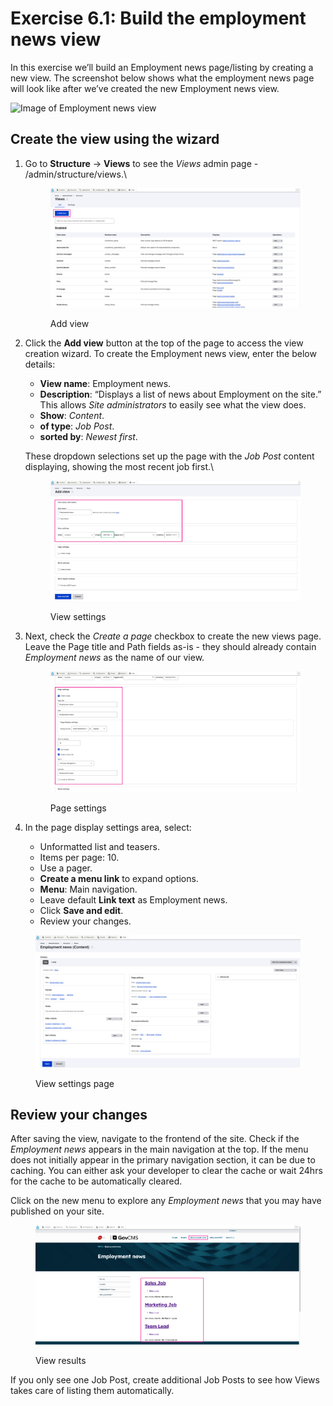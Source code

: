 # Exercise 6.1: Build the employment news view

In this exercise we’ll build an Employment news page/listing by creating a new view. The screenshot below shows what the employment news page will look like after we’ve created the new Employment news view.

![Image of Employment news view](../.gitbook/assets/91.png)

## Create the view using the wizard

1.  Go to **Structure** → **Views** to see the _Views_ admin page - /admin/structure/views.\


    <figure><img src="../.gitbook/assets/image (19).png" alt=""><figcaption><p>Add view</p></figcaption></figure>
2.  Click the **Add view** button at the top of the page to access the view creation wizard. To create the Employment news view, enter the below details:

    * **View name**: Employment news.
    * **Description**: “Displays a list of news about Employment on the site.” This allows _Site administrators_ to easily see what the view does.
    * **Show**: _Content_.
    * **of type**: _Job Post_.
    * **sorted by**: _Newest first_.

    These dropdown selections set up the page with the _Job Post_ content displaying, showing the most recent job first.\


    <figure><img src="../.gitbook/assets/image (20).png" alt=""><figcaption><p>View settings</p></figcaption></figure>
3.  Next, check the _Create a page_ checkbox to create the new views page. Leave the Page title and Path fields as-is - they should already contain _Employment news_ as the name of our view.

    <figure><img src="../.gitbook/assets/image (21).png" alt=""><figcaption><p>Page settings</p></figcaption></figure>
4. In the page display settings area, select:
   * Unformatted list and teasers.
   * Items per page: 10.
   * Use a pager.
   * **Create a menu link** to expand options.
   * **Menu**: Main navigation.
   * Leave default **Link text** as Employment news.
   * Click **Save and edit**.
   * Review your changes.

<figure><img src="../.gitbook/assets/image (22).png" alt=""><figcaption><p>View settings page</p></figcaption></figure>

## Review your changes

After saving the view, navigate to the frontend of the site. Check if the _Employment news_ appears in the main navigation at the top. If the menu does not initially appear in the primary navigation section, it can be due to caching. You can either ask your developer to clear the cache or wait 24hrs for the cache to be automatically cleared.

Click on the new menu to explore any _Employment news_ that you may have published on your site.

<figure><img src="../.gitbook/assets/image (23).png" alt=""><figcaption><p>View results</p></figcaption></figure>

If you only see one Job Post, create additional Job Posts to see how Views takes care of listing them automatically.
